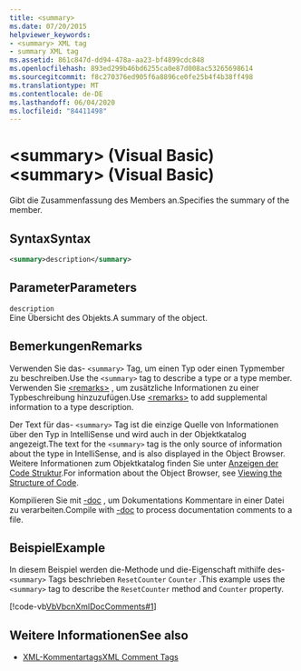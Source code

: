 ```yaml
---
title: <summary>
ms.date: 07/20/2015
helpviewer_keywords:
- <summary> XML tag
- summary XML tag
ms.assetid: 861c847d-dd94-478a-aa23-bf4899cdc848
ms.openlocfilehash: 893ed299b46bd6255ca0e87d008ac53265698614
ms.sourcegitcommit: f8c270376ed905f6a8896ce0fe25b4f4b38ff498
ms.translationtype: MT
ms.contentlocale: de-DE
ms.lasthandoff: 06/04/2020
ms.locfileid: "84411498"
---
```

# <a name="summary-visual-basic"></a><span data-ttu-id="ac64f-101">\<summary> (Visual Basic)</span><span class="sxs-lookup"><span data-stu-id="ac64f-101">\<summary> (Visual Basic)</span></span>
<span data-ttu-id="ac64f-102">Gibt die Zusammenfassung des Members an.</span><span class="sxs-lookup"><span data-stu-id="ac64f-102">Specifies the summary of the member.</span></span>  
  
## <a name="syntax"></a><span data-ttu-id="ac64f-103">Syntax</span><span class="sxs-lookup"><span data-stu-id="ac64f-103">Syntax</span></span>  
  
```xml  
<summary>description</summary>  
```  
  
## <a name="parameters"></a><span data-ttu-id="ac64f-104">Parameter</span><span class="sxs-lookup"><span data-stu-id="ac64f-104">Parameters</span></span>  
 `description`  
 <span data-ttu-id="ac64f-105">Eine Übersicht des Objekts.</span><span class="sxs-lookup"><span data-stu-id="ac64f-105">A summary of the object.</span></span>  
  
## <a name="remarks"></a><span data-ttu-id="ac64f-106">Bemerkungen</span><span class="sxs-lookup"><span data-stu-id="ac64f-106">Remarks</span></span>  
 <span data-ttu-id="ac64f-107">Verwenden Sie das- `<summary>` Tag, um einen Typ oder einen Typmember zu beschreiben.</span><span class="sxs-lookup"><span data-stu-id="ac64f-107">Use the `<summary>` tag to describe a type or a type member.</span></span> <span data-ttu-id="ac64f-108">Verwenden Sie [\<remarks>](remarks.md) , um zusätzliche Informationen zu einer Typbeschreibung hinzuzufügen.</span><span class="sxs-lookup"><span data-stu-id="ac64f-108">Use [\<remarks>](remarks.md) to add supplemental information to a type description.</span></span>  
  
 <span data-ttu-id="ac64f-109">Der Text für das- `<summary>` Tag ist die einzige Quelle von Informationen über den Typ in IntelliSense und wird auch in der Objektkatalog angezeigt.</span><span class="sxs-lookup"><span data-stu-id="ac64f-109">The text for the `<summary>` tag is the only source of information about the type in IntelliSense, and is also displayed in the Object Browser.</span></span> <span data-ttu-id="ac64f-110">Weitere Informationen zum Objektkatalog finden Sie unter [Anzeigen der Code Struktur](/visualstudio/ide/viewing-the-structure-of-code).</span><span class="sxs-lookup"><span data-stu-id="ac64f-110">For information about the Object Browser, see [Viewing the Structure of Code](/visualstudio/ide/viewing-the-structure-of-code).</span></span>  
  
 <span data-ttu-id="ac64f-111">Kompilieren Sie mit [-doc](../../reference/command-line-compiler/doc.md) , um Dokumentations Kommentare in einer Datei zu verarbeiten.</span><span class="sxs-lookup"><span data-stu-id="ac64f-111">Compile with [-doc](../../reference/command-line-compiler/doc.md) to process documentation comments to a file.</span></span>  
  
## <a name="example"></a><span data-ttu-id="ac64f-112">Beispiel</span><span class="sxs-lookup"><span data-stu-id="ac64f-112">Example</span></span>  
 <span data-ttu-id="ac64f-113">In diesem Beispiel werden die-Methode und die-Eigenschaft mithilfe des- `<summary>` Tags beschrieben `ResetCounter` `Counter` .</span><span class="sxs-lookup"><span data-stu-id="ac64f-113">This example uses the `<summary>` tag to describe the `ResetCounter` method and `Counter` property.</span></span>  
  
 [!code-vb[VbVbcnXmlDocComments#1](~/samples/snippets/visualbasic/VS_Snippets_VBCSharp/VbVbcnXmlDocComments/VB/Class1.vb#1)]  
  
## <a name="see-also"></a><span data-ttu-id="ac64f-114">Weitere Informationen</span><span class="sxs-lookup"><span data-stu-id="ac64f-114">See also</span></span>

- [<span data-ttu-id="ac64f-115">XML-Kommentartags</span><span class="sxs-lookup"><span data-stu-id="ac64f-115">XML Comment Tags</span></span>](index.md)
